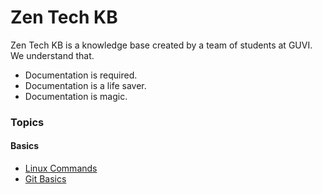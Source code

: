 # Zen Tech KB

Zen Tech KB is a knowledge base created by a team of students at GUVI. We understand that.

  - Documentation is required.
  - Documentation is a life saver.
  - Documentation is magic.

### Topics

#### Basics
* [Linux Commands](/Linux-Commands)
* [Git Basics](/git-basics)